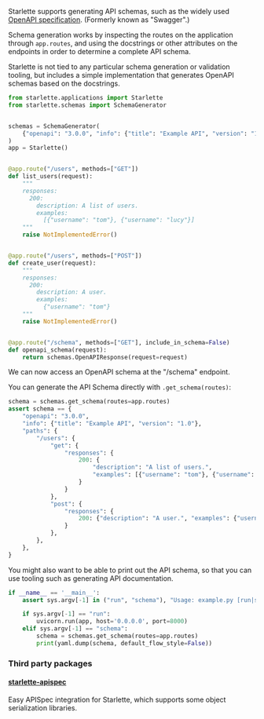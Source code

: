 Starlette supports generating API schemas, such as the widely used [OpenAPI
specification][openapi]. (Formerly known as "Swagger".)

Schema generation works by inspecting the routes on the application through
`app.routes`, and using the docstrings or other attributes on the endpoints
in order to determine a complete API schema.

Starlette is not tied to any particular schema generation or validation tooling,
but includes a simple implementation that generates OpenAPI schemas based on
the docstrings.

```python
from starlette.applications import Starlette
from starlette.schemas import SchemaGenerator


schemas = SchemaGenerator(
    {"openapi": "3.0.0", "info": {"title": "Example API", "version": "1.0"}}
)
app = Starlette()


@app.route("/users", methods=["GET"])
def list_users(request):
    """
    responses:
      200:
        description: A list of users.
        examples:
          [{"username": "tom"}, {"username": "lucy"}]
    """
    raise NotImplementedError()


@app.route("/users", methods=["POST"])
def create_user(request):
    """
    responses:
      200:
        description: A user.
        examples:
          {"username": "tom"}
    """
    raise NotImplementedError()


@app.route("/schema", methods=["GET"], include_in_schema=False)
def openapi_schema(request):
    return schemas.OpenAPIResponse(request=request)
```

We can now access an OpenAPI schema at the "/schema" endpoint.

You can generate the API Schema directly with `.get_schema(routes)`:

```python
schema = schemas.get_schema(routes=app.routes)
assert schema == {
    "openapi": "3.0.0",
    "info": {"title": "Example API", "version": "1.0"},
    "paths": {
        "/users": {
            "get": {
                "responses": {
                    200: {
                        "description": "A list of users.",
                        "examples": [{"username": "tom"}, {"username": "lucy"}],
                    }
                }
            },
            "post": {
                "responses": {
                    200: {"description": "A user.", "examples": {"username": "tom"}}
                }
            },
        },
    },
}
```

You might also want to be able to print out the API schema, so that you can
use tooling such as generating API documentation.

```python
if __name__ == '__main__':
    assert sys.argv[-1] in ("run", "schema"), "Usage: example.py [run|schema]"

    if sys.argv[-1] == "run":
        uvicorn.run(app, host='0.0.0.0', port=8000)
    elif sys.argv[-1] == "schema":
        schema = schemas.get_schema(routes=app.routes)
        print(yaml.dump(schema, default_flow_style=False))
```

### Third party packages

#### [starlette-apispec][starlette-apispec]

Easy APISpec integration for Starlette, which supports some object serialization libraries.

[openapi]: https://github.com/OAI/OpenAPI-Specification
[starlette-apispec]: https://github.com/Woile/starlette-apispec
